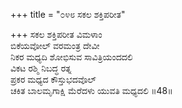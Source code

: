+++
title = "೦೪೮ ಸಕಲ ಶಕ್ತಿಪರೀತ"

+++
ಸಕಲ ಶಕ್ತಿಪರೀತ ವಿಮಳಾಂ  
ಬಿಕೆಯವೋಲ್ ವರಮಂತ್ರ ದೇವೀ  
ನಿಕರ ಮಧ್ಯದಿ ಶೋಭಿಸುವ ಸಾವಿತ್ರಿಯಂದದಲಿ  
ವಿಕಟ ರಶ್ಮಿ ನಿಬದ್ಧ ರತ್ನ  
ಪ್ರಕರ ಮಧ್ಯದ ಕೌಸ್ತುಭದವೊಲ್  
ಚಕಿತ ಬಾಲಮೃಗಾಕ್ಷಿ ಮೆರೆದಳು ಯುವತಿ ಮಧ್ಯದಲಿ    ॥48॥